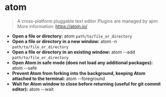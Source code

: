# atom
> A cross-platform pluggable text editor
> Plugins are managed by apm
> More information: <https://atom.io/>
- **Open a file or directory:**
atom `path/to/file_or_directory`
- **Open a file or directory in a new window:**
atom -n `path/to/file_or_directory`
- **Open a file or directory in an existing window:**
atom --add `path/to/file_or_directory`
- **Open Atom in safe mode (does not load any additional packages):**
atom --safe
- **Prevent Atom from forking into the background, keeping Atom attached to the terminal:**
atom --foreground
- **Wait for Atom window to close before returning (useful for git commit editor):**
atom --wait
